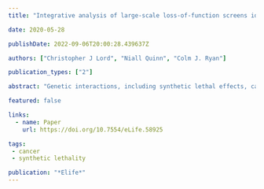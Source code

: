 ```yaml
---
title: "Integrative analysis of large-scale loss-of-function screens identifies robust cancer-associated genetic interactions"

date: 2020-05-28

publishDate: 2022-09-06T20:00:28.439637Z

authors: ["Christopher J Lord", "Niall Quinn", "Colm J. Ryan"]

publication_types: ["2"]

abstract: "Genetic interactions, including synthetic lethal effects, can now be systematically identified in cancer cell lines using high-throughput genetic perturbation screens. Despite this advance, few genetic interactions have been reproduced across multiple studies and many appear highly context-specific. Here, by developing a new computational approach, we identified 220 robust driver-gene associated genetic interactions that can be reproduced across independent experiments and across non-overlapping cell line panels. Analysis of these interactions demonstrated that: (i) oncogene addiction effects are more robust than oncogene-related synthetic lethal effects; and (ii) robust genetic interactions are enriched among gene pairs whose protein products physically interact. Exploiting the latter observation, we used a protein–protein interaction network to identify robust synthetic lethal effects associated with passenger gene alterations and validated two new synthetic lethal effects. Our results suggest that protein–protein interaction networks can be used to prioritise therapeutic targets that will be more robust to tumour heterogeneity."

featured: false

links:
  - name: Paper
    url: https://doi.org/10.7554/eLife.58925

tags:
 - cancer
 - synthetic lethality

publication: "*Elife*"
---
```



